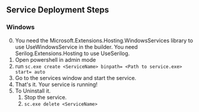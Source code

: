 ## Service Deployment Steps
### Windows
0. You need the Microsoft.Extensions.Hosting.WindowsServices library to use UseWindowsService in the builder. You need Serilog.Extensions.Hosting to use UseSerilog.
1. Open powershell in admin mode
2. run `sc.exe create <ServiceName> binpath= <Path to service.exe> start= auto`
3. Go to the services window and start the service.
4. That's it. Your service is running!
5. To Uninstall it. 
    1. Stop the service.
    2. `sc.exe delete <ServiceName>`
